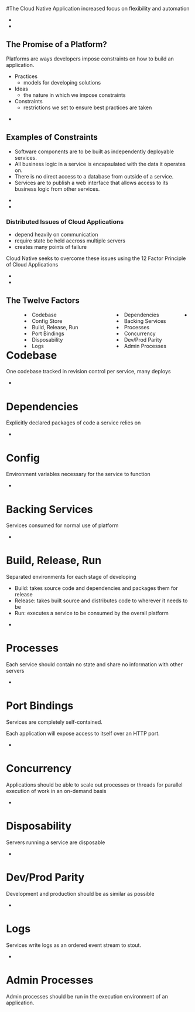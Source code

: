 #The Cloud Native Application
increased focus on flexibility and automation

-
-

## The Promise of a Platform?

Platforms are ways developers impose constraints on how to build an application.

* Practices
	- models for developing solutions
* Ideas
	- the nature in which we impose constraints
* Constraints
	- restrictions we set to ensure best practices are taken

-

## Examples of Constraints

* Software components are to be built as independently deployable services.
* All business logic in a service is encapsulated with the data it operates on.
* There is no direct access to a database from outside of a service.
* Services are to publish a web interface that allows access to its business logic from other services.

-
-

### Distributed Issues of Cloud Applications

* depend heavily on communication
* require state be held accross multiple servers
* creates many points of failure

Cloud Native seeks to overcome these issues using the 12 Factor Principle of Cloud Applications

-
-

## The Twelve Factors
<div style="float:left;width:40%;padding-left:10%"><li style="float:left">Codebase</li></div>
<div style="float:left;width:40%;padding-left:10%"><li style="float:left">Dependencies</li></div>
<div style="float:left;width:40%;padding-left:10%"><li style="float:left">Config Store</li></div>
<div style="float:left;width:40%;padding-left:10%"><li style="float:left">Backing Services</li></div>
<div style="float:left;width:40%;padding-left:10%"><li style="float:left">Build, Release, Run</li></div>
<div style="float:left;width:40%;padding-left:10%"><li style="float:left">Processes</li></div>
<div style="float:left;width:40%;padding-left:10%"><li style="float:left">Port Bindings</li></div>
<div style="float:left;width:40%;padding-left:10%"><li style="float:left">Concurrency</li></div>
<div style="float:left;width:40%;padding-left:10%"><li style="float:left">Disposability</li></div>
<div style="float:left;width:40%;padding-left:10%"><li style="float:left">Dev/Prod Parity</li></div>
<div style="float:left;width:40%;padding-left:10%"><li style="float:left">Logs</li></div>
<div style="float:left;width:40%;padding-left:10%"><li style="float:left">Admin Processes</li></div>

-

# Codebase
One codebase tracked in revision control per service, many deploys

-

# Dependencies
Explicitly declared packages of code a service relies on

-

# Config
Environment variables necessary for the service to function

-

# Backing Services
Services consumed for normal use of platform

-

# Build, Release, Run
Separated environments for each stage of developing

* Build: takes source code and dependencies and packages them for release
* Release: takes built source and distributes code to wherever it needs to be
* Run: executes a service to be consumed by the overall platform

-


# Processes
Each service should contain no state and share no information with other servers

-

# Port Bindings
Services are completely self-contained.

Each application will expose access to itself over an HTTP port.

-

# Concurrency
Applications should be able to scale out processes or threads for parallel execution of work in an on-demand basis

-

# Disposability
Servers running a service are disposable

-

# Dev/Prod Parity
Development and production should be as similar as possible

-

# Logs
Services write logs as an ordered event stream to stout.

-

# Admin Processes
Admin processes should be run in the execution environment of an application.

